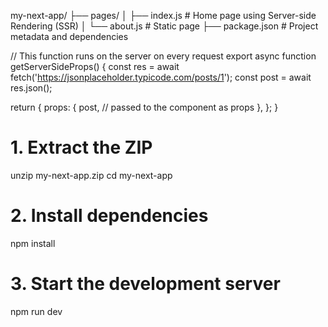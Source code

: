 my-next-app/
├── pages/
│   ├── index.js       # Home page using Server-side Rendering (SSR)
│   └── about.js       # Static page
├── package.json       # Project metadata and dependencies

// This function runs on the server on every request
export async function getServerSideProps() {
  const res = await fetch('https://jsonplaceholder.typicode.com/posts/1');
  const post = await res.json();

  return {
    props: {
      post, // passed to the component as props
    },
  };
}

# 1. Extract the ZIP
unzip my-next-app.zip
cd my-next-app

# 2. Install dependencies
npm install

# 3. Start the development server
npm run dev

